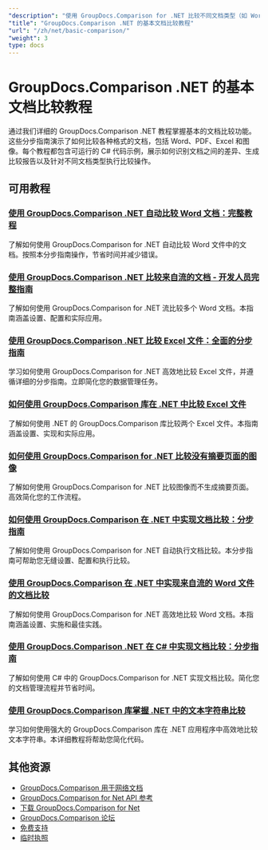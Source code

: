 ```yaml
---
"description": "使用 GroupDocs.Comparison for .NET 比较不同文档类型（如 Word、PDF、Excel、图像等）的完整教程。"
"title": "GroupDocs.Comparison .NET 的基本文档比较教程"
"url": "/zh/net/basic-comparison/"
"weight": 3
type: docs
---
```

# GroupDocs.Comparison .NET 的基本文档比较教程

通过我们详细的 GroupDocs.Comparison .NET 教程掌握基本的文档比较功能。这些分步指南演示了如何比较各种格式的文档，包括 Word、PDF、Excel 和图像。每个教程都包含可运行的 C# 代码示例，展示如何识别文档之间的差异、生成比较报告以及针对不同文档类型执行比较操作。

## 可用教程

### [使用 GroupDocs.Comparison .NET 自动比较 Word 文档：完整教程](./automate-word-compare-groupdocs-net-tutorial/)
了解如何使用 GroupDocs.Comparison for .NET 自动比较 Word 文件中的文档。按照本分步指南操作，节省时间并减少错误。

### [使用 GroupDocs.Comparison .NET 比较来自流的文档 - 开发人员完整指南](./compare-documents-groupdocs-comparison-net/)
了解如何使用 GroupDocs.Comparison for .NET 流比较多个 Word 文档。本指南涵盖设置、配置和实际应用。

### [使用 GroupDocs.Comparison .NET 比较 Excel 文件：全面的分步指南](./groupdocs-comparison-net-excel-files-step-by-step-guide/)
学习如何使用 GroupDocs.Comparison for .NET 高效地比较 Excel 文件，并遵循详细的分步指南。立即简化您的数据管理任务。

### [如何使用 GroupDocs.Comparison 库在 .NET 中比较 Excel 文件](./compare-excel-files-dotnet-groupdocs-comparison/)
了解如何使用 .NET 的 GroupDocs.Comparison 库比较两个 Excel 文件。本指南涵盖设置、实现和实际应用。

### [如何使用 GroupDocs.Comparison for .NET 比较没有摘要页面的图像](./compare-images-without-summary-page-groupdocs-net/)
了解如何使用 GroupDocs.Comparison for .NET 比较图像而不生成摘要页面。高效简化您的工作流程。

### [如何使用 GroupDocs.Comparison 在 .NET 中实现文档比较：分步指南](./implement-document-comparison-groupdocs-net/)
了解如何使用 GroupDocs.Comparison for .NET 自动执行文档比较。本分步指南可帮助您无缝设置、配置和执行比较。

### [使用 GroupDocs.Comparison 在 .NET 中实现来自流的 Word 文件的文档比较](./document-comparison-groupdocs-comparison-net-csharp/)
了解如何使用 GroupDocs.Comparison for .NET 高效地比较 Word 文档。本指南涵盖设置、实施和最佳实践。

### [使用 GroupDocs.Comparison .NET 在 C# 中实现文档比较：分步指南](./groupdocs-comparison-net-document-comparison-csharp/)
了解如何使用 C# 中的 GroupDocs.Comparison for .NET 实现文档比较。简化您的文档管理流程并节省时间。

### [使用 GroupDocs.Comparison 库掌握 .NET 中的文本字符串比较](./groupdocs-comparison-net-text-string-compare/)
学习如何使用强大的 GroupDocs.Comparison 库在 .NET 应用程序中高效地比较文本字符串。本详细教程将帮助您简化代码。

## 其他资源

- [GroupDocs.Comparison 用于网络文档](https://docs.groupdocs.com/comparison/net/)
- [GroupDocs.Comparison for Net API 参考](https://reference.groupdocs.com/comparison/net/)
- [下载 GroupDocs.Comparison for Net](https://releases.groupdocs.com/comparison/net/)
- [GroupDocs.Comparison 论坛](https://forum.groupdocs.com/c/comparison)
- [免费支持](https://forum.groupdocs.com/)
- [临时执照](https://purchase.groupdocs.com/temporary-license/)